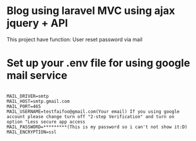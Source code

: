 <h1>Blog using laravel MVC using ajax jquery + API</h1>
<p>This project have function: User reset password via mail</p>

<h1 class="color:red;">Set up your .env file for using google mail service</h1>
<pre>
<code>
MAIL_DRIVER=smtp
MAIL_HOST=smtp.gmail.com
MAIL_PORT=465
MAIL_USERNAME=testfaifoo@gmail.com(Your email) <span>If you using google account please change turn off "2-step Verification" and turn on option "Less secure app access</span>
MAIL_PASSWORD=*********(This is my password so i can't not show it:D)
MAIL_ENCRYPTION=ssl
</code>
</pre>
